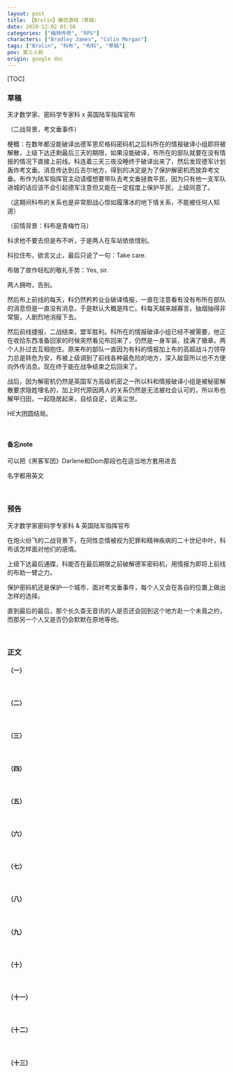 ```yaml
---
layout: post
title: 【Brolin】模仿游戏（草稿）
date: 2020-12-02 01:50
categories: ["梅林传奇", "RPS"]
characters: ["Bradley James", "Colin Morgan"]
tags: ["Brolin", "科布", "布科", "草稿"]
pov: 第三人称
origin: google doc
---
```


[TOC]

### 草稿

天才数学家、密码学专家科 x 英国陆军指挥官布

（二战背景，考文垂事件）

梗概：在数年都没能破译出德军恩尼格码密码机之后科所在的情报破译小组即将被解散，上级下达还剩最后三天的期限，如果没能破译，布所在的部队就要在没有情报的情况下直接上前线。科连着三天三夜没睡终于破译出来了，然后发现德军计划轰炸考文垂。消息传达到丘吉尔地方，得到的决定是为了保护解密机而放弃考文垂。布作为陆军指挥官主动请缨想要带队去考文垂拯救平民，因为只有他一支军队进城的话应该不会引起德军注意但又能在一定程度上保护平民，上级同意了。

（这期间科布的关系也是非常胆战心惊如履薄冰的地下情关系，不能被任何人知道）

（前情背景：科布是青梅竹马）

科求他不要去但是布不听，于是两人在车站依依惜别。

科拉住布，欲言又止，最后只说了一句：Take care.

布做了故作轻松的敬礼手势：Yes, sir.

两人拥吻，告别。

然后布上前线的每天，科仍然矜矜业业破译情报，一直在注意看有没有布所在部队的消息但是一直没有消息，于是默认大概是阵亡。科每天越来越寡言，抽烟抽得非常狠，人剧烈地消瘦下去。

然后前线捷报，二战结束，盟军胜利。科所在的情报破译小组已经不被需要，他正在收拾东西准备回家的时候突然看见布回来了，仍然是一身军装，挂满了徽章。两个人扑过去互相抱住。原来布的部队一直因为有科的情报加上布的高超战斗力领导力总是转危为安，布被上级调到了前线各种最危险的地方，深入敌营所以也不方便向外传消息。现在终于能在战争结束之后回来了。

战后，因为解密机仍然是英国军方高级机密之一所以科和情报破译小组是被秘密解散要求隐姓埋名的，加上时代原因两人的关系仍然是无法被社会认可的，所以布也解甲归田，一起隐居起来，自给自足，远离尘世。

HE大团圆结局。

<br>

#### 备忘note

可以把《黑客军团》Darlene和Dom那段也在适当地方套用进去

名字都用英文

<br>

### 预告

天才数学家密码学专家科 & 英国陆军指挥官布

在炮火纷飞的二战背景下，在同性恋情被视为犯罪和精神疾病的二十世纪中叶，科布该怎样面对他们的感情。

上级下达最后通牒，科能否在最后期限之前破解德军密码机，用情报为即将上前线的布助一臂之力。

保护密码机还是保护一个城市，面对考文垂事件，每个人又会在各自的位置上做出怎样的选择。

直到最后的最后，那个长久杳无音讯的人是否还会回到这个地方赴一个未竟之约，而那另一个人又是否仍会默默在原地等他。

<br>

### 正文

#### （一）

<!--1939年，军官布（和MI6）到剑桥来招募科进入布莱切利园加入解密组-->

<br>

#### （二）

<!--科进组开始干活，科布聊天回忆青梅竹马时光-->

<br>

#### （三）

<!--科开始干活，科布及同事等酒吧喝酒抽烟，暗示同性恋处境艰难；招募女性（凯蒂）进组隐藏身份-->

<br>

#### （四）

<!--科进展缓慢，被下了最后通牒，布要被派去前线了-->

<br>

#### （五）

<!--科通宵三天破译出来，机器取名James；考文垂事件，布主动请缨，科布车站告别-->

<br>

#### （六）

<!--布渺无音讯，科寡言消瘦，两个人的相思状态，写信写日记等-->

<br>

#### （七）

<!--科的gay身份被Vla发现，答应保密；科发现Vla是苏联间谍，于是互相担保-->

<br>

#### （八）

<!--上级发现情报有泄露，MI6介入调查，科需要决定是否把Vla供出去以及是否让自己陷入危险（最后和平解决）-->

<br>

#### （九）

<!--二战胜利，解密组解散，科准备走又不敢走，布回来；科布重逢-->

<br>

#### （十）

<!--布解释发生了什么，为什么渺无音讯-->

<br>

#### （十一）

<!--布授勋，科鼓掌，骄傲；科布同性恋身份再次险些暴露，开始想到觉得更安全的方法可能是离开大众视野-->

<br>

#### （十二）

<!--科布终于下定决心隐姓埋名，远离尘世隐居起来，HE结局-->

<br>

#### （十三）

<!--（备用）-->
